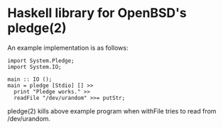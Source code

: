 Haskell library for OpenBSD's pledge(2)
=======================================

An example implementation is as follows:

    import System.Pledge;
    import System.IO;

    main :: IO ();
    main = pledge [Stdio] [] >>
      print "Pledge works." >>
      readFile "/dev/urandom" >>= putStr;

pledge(2) kills above example program when withFile tries to read from /dev/urandom.
